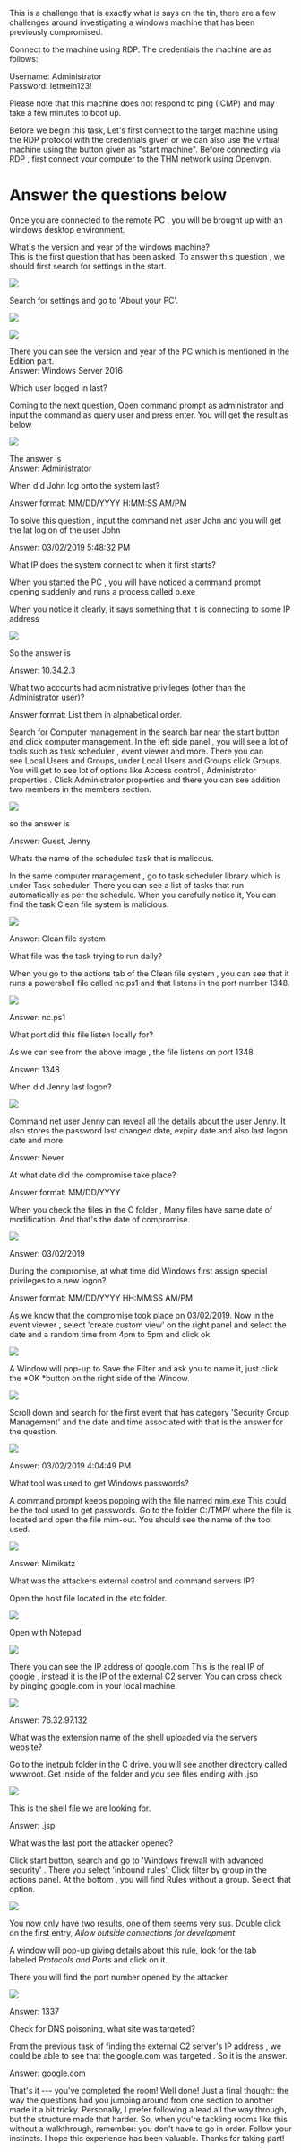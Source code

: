 This is a challenge that is exactly what is says on the tin, there are a few challenges around investigating a windows machine that has been previously compromised.

Connect to the machine using RDP. The credentials the machine are as follows:

Username: Administrator\
Password: letmein123!

Please note that this machine does not respond to ping (ICMP) and may take a few minutes to boot up.

Before we begin this task, Let's first connect to the target machine using the RDP protocol with the credentials given or we can also use the virtual machine using the button given as "start machine". Before connecting via RDP , first connect your computer to the THM network using Openvpn.

Answer the questions below
==========================

Once you are connected to the remote PC , you will be brought up with an windows desktop environment.

What's the version and year of the windows machine?\
This is the first question that has been asked. To answer this question , we should first search for settings in the start.

![](https://miro.medium.com/v2/resize:fit:875/1*g3kKNsXd4xSr19LfCo4IEg.jpeg)

Search for settings and go to 'About your PC'.

![](https://miro.medium.com/v2/resize:fit:875/1*J6b4zRDMDSlQfTJyYwHb5Q.jpeg)

![](https://miro.medium.com/v2/resize:fit:875/1*H73jCnib3ET-6RVKlYPu-Q.jpeg)

There you can see the version and year of the PC which is mentioned in the Edition part.\
Answer: Windows Server 2016

Which user logged in last?

Coming to the next question, Open command prompt as administrator and input the command as query user and press enter. You will get the result as below

![](https://miro.medium.com/v2/resize:fit:875/1*byFciTBtnm8PXyUc1mh80w.jpeg)

The answer is\
Answer: Administrator

When did John log onto the system last?

Answer format: MM/DD/YYYY H:MM:SS AM/PM

To solve this question , input the command net user John and you will get the lat log on of the user John

Answer: 03/02/2019 5:48:32 PM

What IP does the system connect to when it first starts?

When you started the PC , you will have noticed a command prompt opening suddenly and runs a process called p.exe

When you notice it clearly, it says something that it is connecting to some IP address

![](https://miro.medium.com/v2/resize:fit:875/1*8Vv2mC70VWnFYCnFyxVsmw.jpeg)

So the answer is

Answer: 10.34.2.3

What two accounts had administrative privileges (other than the Administrator user)?

Answer format: List them in alphabetical order.

Search for Computer management in the search bar near the start button and click computer management. In the left side panel , you will see a lot of tools such as task scheduler , event viewer and more. There you can see Local Users and Groups, under Local Users and Groups click Groups. You will get to see lot of options like Access control , Administrator properties . Click Administrator properties and there you can see addition two members in the members section.

![](https://miro.medium.com/v2/resize:fit:875/1*j6GaWqKWgDn7irWaHwaH9g.jpeg)

so the answer is

Answer: Guest, Jenny

Whats the name of the scheduled task that is malicous.

In the same computer management , go to task scheduler library which is under Task scheduler. There you can see a list of tasks that run automatically as per the schedule. When you carefully notice it, You can find the task Clean file system is malicious.

![](https://miro.medium.com/v2/resize:fit:875/1*U46XXfKWBVCgA3pye93dAQ.jpeg)

Answer: Clean file system

What file was the task trying to run daily?

When you go to the actions tab of the Clean file system , you can see that it runs a powershell file called nc.ps1 and that listens in the port number 1348.

![](https://miro.medium.com/v2/resize:fit:875/1*g3QPA-LZ_BDBBaETLTQlGg.jpeg)

Answer: nc.ps1

What port did this file listen locally for?

As we can see from the above image , the file listens on port 1348.

Answer: 1348

When did Jenny last logon?

![](https://miro.medium.com/v2/resize:fit:875/1*VmIzVpIPqIdSPL6tczMiSg.jpeg)

Command net user Jenny can reveal all the details about the user Jenny. It also stores the password last changed date, expiry date and also last logon date and more.

Answer: Never

At what date did the compromise take place?

Answer format: MM/DD/YYYY

When you check the files in the C folder , Many files have same date of modification. And that's the date of compromise.

![](https://miro.medium.com/v2/resize:fit:629/1*OVTnF2iTmdytiQkEmqr64A.png)

Answer: 03/02/2019

During the compromise, at what time did Windows first assign special privileges to a new logon?

Answer format: MM/DD/YYYY HH:MM:SS AM/PM

As we know that the compromise took place on 03/02/2019. Now in the event viewer , select 'create custom view' on the right panel and select the date and a random time from 4pm to 5pm and click ok.

![](https://miro.medium.com/v2/resize:fit:875/1*W4s6N2SfkcWDI6BQQBjpwQ.jpeg)

A Window will pop-up to Save the Filter and ask you to name it, just click the *OK *button on the right side of the Window.

![](https://miro.medium.com/v2/resize:fit:629/1*ECXT0YDKl4COpZ39xHpdHQ.jpeg)

Scroll down and search for the first event that has category 'Security Group Management' and the date and time associated with that is the answer for the question.

![](https://miro.medium.com/v2/resize:fit:875/1*dLykVtlLnu-ESv7KCFHjlQ.jpeg)

Answer: 03/02/2019 4:04:49 PM

What tool was used to get Windows passwords?

A command prompt keeps popping with the file named mim.exe This could be the tool used to get passwords. Go to the folder C:/TMP/ where the file is located and open the file mim-out. You should see the name of the tool used.

![](https://miro.medium.com/v2/resize:fit:801/1*Trr-TrQE7amisKKznoiwyw.png)

Answer: Mimikatz

What was the attackers external control and command servers IP?

Open the host file located in the etc folder.

![](https://miro.medium.com/v2/resize:fit:875/1*3ei7jB3T5AYxWf89t4oFOg.jpeg)

Open with Notepad

![](https://miro.medium.com/v2/resize:fit:491/1*7oJLvKhE3QWwueUQBtmWjQ.jpeg)

There you can see the IP address of google.com This is the real IP of google , instead it is the IP of the external C2 server. You can cross check by pinging google.com in your local machine.

![](https://miro.medium.com/v2/resize:fit:875/1*xALz3VRH7qoS0Hm1QsBoGw.jpeg)

Answer: 76.32.97.132

What was the extension name of the shell uploaded via the servers website?

Go to the inetpub folder in the C drive. you will see another directory called wwwroot. Get inside of the folder and you see files ending with .jsp

![](https://miro.medium.com/v2/resize:fit:875/1*Pg43i_xeWmlvl6YQTX1SQA.jpeg)

This is the shell file we are looking for.

Answer: .jsp

What was the last port the attacker opened?

Click start button, search and go to 'Windows firewall with advanced security' . There you select 'inbound rules'. Click filter by group in the actions panel. At the bottom , you will find Rules without a group. Select that option.

![](https://miro.medium.com/v2/resize:fit:875/1*Bc8tTstofxlYVjY8XOWPaw.jpeg)

You now only have two results, one of them seems very sus. Double click on the first entry, *Allow outside connections for development*.

A window will pop-up giving details about this rule, look for the tab labeled *Protocols and Ports* and click on it.

There you will find the port number opened by the attacker.

![](https://miro.medium.com/v2/resize:fit:781/1*VTf9DQp47NdhaneooQF1iQ.jpeg)

Answer: 1337

Check for DNS poisoning, what site was targeted?

From the previous task of finding the external C2 server's IP address , we could be able to see that the google.com was targeted . So it is the answer.

Answer: google.com

That's it --- you've completed the room! Well done! Just a final thought: the way the questions had you jumping around from one section to another made it a bit tricky. Personally, I prefer following a lead all the way through, but the structure made that harder. So, when you're tackling rooms like this without a walkthrough, remember: you don't have to go in order. Follow your instincts. I hope this experience has been valuable. Thanks for taking part!
